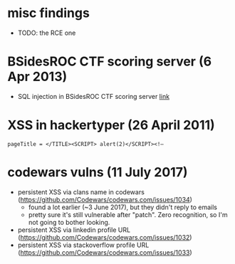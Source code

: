 # misc findings
* TODO: the RCE one

# BSidesROC CTF scoring server (6 Apr 2013) 
* SQL injection in BSidesROC CTF scoring server [link](https://twitter.com/BSidesROC/status/320574435180552195) 

# XSS in hackertyper (26 April 2011)
```
pageTitle = </TITLE><SCRIPT> alert(2)</SCRIPT><!–
```

# codewars vulns (11 July 2017)
* persistent XSS via clans name in codewars (https://github.com/Codewars/codewars.com/issues/1034)
  * found a lot earlier (~3 June 2017), but they didn't reply to emails
  * pretty sure it's still vulnerable after "patch". Zero recognition, so I'm not going to bother looking.
* persistent XSS via linkedin profile URL (https://github.com/Codewars/codewars.com/issues/1032)
* persistent XSS via stackoverflow profile URL (https://github.com/Codewars/codewars.com/issues/1033)
